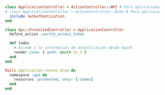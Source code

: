 ```ruby title="app/controllers/application_controller.rb"
class ApplicationController < ActionController::API # Para aplicaciones solo API
# class ApplicationController < ActionController::Base # Para aplicaciones Rails completas
  include JwtAuthentication
end
```

```ruby title="app/controllers/api/protected_controller.rb"
class Api::ProtectedController < ApplicationController
  before_action :verify_access_token

  def index
    # Accede a la información de autenticación desde @auth
    render json: { auth: @auth.to_h }
  end
end
```

```ruby title="config/routes.rb"
Rails.application.routes.draw do
  namespace :api do
    resources :protected, only: [:index]
  end
end
```
